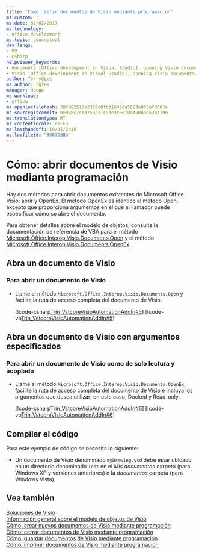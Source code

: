 ```yaml
---
title: 'Cómo: abrir documentos de Visio mediante programación'
ms.custom: ''
ms.date: 02/02/2017
ms.technology:
- office-development
ms.topic: conceptual
dev_langs:
- VB
- CSharp
helpviewer_keywords:
- documents [Office development in Visual Studio], opening Visio documents
- Visio [Office development in Visual Studio], opening Visio documents
author: TerryGLee
ms.author: tglee
manager: douge
ms.workload:
- office
ms.openlocfilehash: 28f882510e2370c0fb31645da5023e865afd667e
ms.sourcegitcommit: be938c7ecd756a11c9de3e6019a490d0e52b4190
ms.translationtype: MT
ms.contentlocale: es-ES
ms.lasthandoff: 10/31/2018
ms.locfileid: "50672683"
---
```

# <a name="how-to-programmatically-open-visio-documents"></a>Cómo: abrir documentos de Visio mediante programación
  Hay dos métodos para abrir documentos existentes de Microsoft Office Visio: abrir y OpenEx. El método OpenEx es idéntico al método Open, excepto que proporciona argumentos en el que el llamador puede especificar cómo se abre el documento.  
  
 Para obtener detalles sobre el modelo de objetos, consulte la documentación de referencia de VBA para el método [Microsoft.Office.Interop.Visio.Documents.Open](/office/vba/api/Visio.Documents.Open) y el método [Microsoft.Office.Interop.Visio.Documents.OpenEx](/office/vba/api/Visio.Documents.OpenEx) .  
  
## <a name="open-a-visio-document"></a>Abra un documento de Visio  
  
### <a name="to-open-a-visio-document"></a>Para abrir un documento de Visio  
  
-   Llame al método `Microsoft.Office.Interop.Visio.Documents.Open` y facilite la ruta de acceso completa del documento de Visio.  
  
     [!code-csharp[Trin_VstcoreVisioAutomationAddIn#5](../vsto/codesnippet/CSharp/trin_vstcorevisioautomationaddin/ThisAddIn.cs#5)]
     [!code-vb[Trin_VstcoreVisioAutomationAddIn#5](../vsto/codesnippet/VisualBasic/trin_vstcorevisioautomationaddin/ThisAddIn.vb#5)]  
  
## <a name="open-a-visio-document-with-specified-arguments"></a>Abra un documento de Visio con argumentos especificados  
  
### <a name="to-open-a-visio-document-as-read-only-and-docked"></a>Para abrir un documento de Visio como de solo lectura y acoplado  
  
-   Llame al método `Microsoft.Office.Interop.Visio.Documents.OpenEx`, facilite la ruta de acceso completa del documento de Visio e incluya los argumentos que desea utilizar; en este caso, Docked y Read-only.  
  
     [!code-csharp[Trin_VstcoreVisioAutomationAddIn#6](../vsto/codesnippet/CSharp/trin_vstcorevisioautomationaddin/ThisAddIn.cs#6)]
     [!code-vb[Trin_VstcoreVisioAutomationAddIn#6](../vsto/codesnippet/VisualBasic/trin_vstcorevisioautomationaddin/ThisAddIn.vb#6)]  
  
## <a name="compile-the-code"></a>Compilar el código  
 Para este ejemplo de código se necesita lo siguiente:  
  
-   Un documento de Visio denominado `myDrawing.vsd` debe estar ubicado en un directorio denominado `Test` en el *Mis documentos* carpeta (para Windows XP y versiones anteriores) o la *documentos* carpeta (para Windows Vista).  
  
## <a name="see-also"></a>Vea también  
 [Soluciones de Visio](../vsto/visio-solutions.md)   
 [Información general sobre el modelo de objetos de Visio](../vsto/visio-object-model-overview.md)   
 [Cómo: crear nuevos documentos de Visio mediante programación](../vsto/how-to-programmatically-create-new-visio-documents.md)   
 [Cómo: cerrar documentos de Visio mediante programación](../vsto/how-to-programmatically-close-visio-documents.md)   
 [Cómo: guardar documentos de Visio mediante programación](../vsto/how-to-programmatically-save-visio-documents.md)   
 [Cómo: imprimir documentos de Visio mediante programación](../vsto/how-to-programmatically-print-visio-documents.md)  
  
  